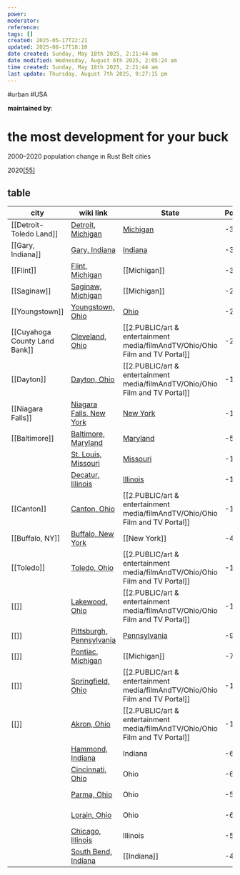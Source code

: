 ```yaml
---
power: 
moderator: 
reference: 
tags: []
created: 2025-05-17T22:21
updated: 2025-08-17T18:10
date created: Sunday, May 18th 2025, 2:21:44 am
date modified: Wednesday, August 6th 2025, 2:05:24 am
time created: Sunday, May 18th 2025, 2:21:44 am
last update: Thursday, August 7th 2025, 9:27:15 pm
---
```

#urban #USA 

**maintained by**: 


# the most development for your buck
2000–2020 population change in Rust Belt cities

2020[[55]](https://en.wikipedia.org/wiki/Rust_Belt#cite_note-USCensusEst2018-55)

## table

| city                          | wiki link                                                                                                  | State                                                                           | Population | 2020      | 2000      | Largest          |
| ----------------------------- | ---------------------------------------------------------------------------------------------------------- | ------------------------------------------------------------------------------- | ---------- | --------- | --------- | ---------------- |
| [[Detroit-Toledo Land]]       | [Detroit, Michigan](https://en.wikipedia.org/wiki/Detroit "Detroit")                                       | [Michigan](https://en.wikipedia.org/wiki/Michigan "Michigan")                   | -32.81%    | 639,111   | 951,270   | 1,849,568 (1950) |
| [[Gary, Indiana]]                 | [Gary, Indiana](https://en.wikipedia.org/wiki/Gary,_Indiana "Gary, Indiana")                               | [Indiana](https://en.wikipedia.org/wiki/Indiana "Indiana")                      | -31.97%    | 69,903    | 102,746   | 178,320 (1960)   |
| [[Flint]]                     | [Flint, Michigan](https://en.wikipedia.org/wiki/Flint,_Michigan "Flint, Michigan")                         | [[Michigan]]                                                                    | -34.97%    | 81,252    | 124,943   | 196,940 (1960)   |
| [[Saginaw]]                   | [Saginaw, Michigan](https://en.wikipedia.org/wiki/Saginaw,_Michigan "Saginaw, Michigan")                   | [[Michigan]]                                                                    | -28.47%    | 44,202    | 61,799    | 98,265 (1960)    |
| [[Youngstown]]                | [Youngstown, Ohio](https://en.wikipedia.org/wiki/Youngstown,_Ohio "Youngstown, Ohio")                      | [Ohio](https://en.wikipedia.org/wiki/Ohio "Ohio")                               | -26.77%    | 60,068    | 82,026    | 170,002 (1930)   |
| [[Cuyahoga County Land Bank]] | [Cleveland, Ohio](https://en.wikipedia.org/wiki/Cleveland "Cleveland")                                     | [[2.PUBLIC/art & entertainment media/filmAndTV/Ohio/Ohio Film and TV Portal]]                                                                        | -22.11%    | 372,624   | 478,403   | 914,808 (1950)   |
| [[Dayton]]                    | [Dayton, Ohio](https://en.wikipedia.org/wiki/Dayton,_Ohio "Dayton, Ohio")                                  | [[2.PUBLIC/art & entertainment media/filmAndTV/Ohio/Ohio Film and TV Portal]]                                                                        | -17.17%    | 137,644   | 166,179   | 262,332 (1960)   |
| [[Niagara Falls]]             | [Niagara Falls, New York](https://en.wikipedia.org/wiki/Niagara_Falls,_New_York "Niagara Falls, New York") | [New York](https://en.wikipedia.org/wiki/New_York_\(state\) "New York (state)") | -12.45%    | 48,671    | 55,593    | 102,394 (1960)   |
| [[Baltimore]]                 | [Baltimore, Maryland](https://en.wikipedia.org/wiki/Baltimore,_Maryland "Baltimore, Maryland")             | [Maryland](https://en.wikipedia.org/wiki/Maryland "Maryland")                   | -5.7%      | 585,708   | 620,961   | 949,708 (1950)   |
|                               | [St. Louis, Missouri](https://en.wikipedia.org/wiki/St._Louis "St. Louis")                                 | [Missouri](https://en.wikipedia.org/wiki/Missouri "Missouri")                   | -13.39%    | 301,578   | 348,189   | 856,796 (1950)   |
|                               | [Decatur, Illinois](https://en.wikipedia.org/wiki/Decatur,_Illinois "Decatur, Illinois")                   | [Illinois](https://en.wikipedia.org/wiki/Illinois "Illinois")                   | -13.85%    | 70,522    | 81,860    | 94,081 (1980)    |
| [[Canton]]                    | [Canton, Ohio](https://en.wikipedia.org/wiki/Canton,_Ohio "Canton, Ohio")                                  | [[2.PUBLIC/art & entertainment media/filmAndTV/Ohio/Ohio Film and TV Portal]]                                                                        | -12.29%    | 70,872    | 80,806    | 116,912 (1950)   |
| [[Buffalo, NY]]                   | [Buffalo, New York](https://en.wikipedia.org/wiki/Buffalo,_New_York "Buffalo, New York")                   | [[New York]]                                                                    | -4.89%     | 278,349   | 292,648   | 580,132 (1950)   |
| [[Toledo]]                    | [Toledo, Ohio](https://en.wikipedia.org/wiki/Toledo,_Ohio "Toledo, Ohio")                                  | [[2.PUBLIC/art & entertainment media/filmAndTV/Ohio/Ohio Film and TV Portal]]                                                                        | -13.63%    | 270,871   | 313,619   | 383,818 (1970)   |
| [[]]                          | [Lakewood, Ohio](https://en.wikipedia.org/wiki/Lakewood,_Ohio "Lakewood, Ohio")                            | [[2.PUBLIC/art & entertainment media/filmAndTV/Ohio/Ohio Film and TV Portal]]                                                                        | -10.07%    | 50,942    | 56,646    | 70,509 (1930)    |
| [[]]                          | [Pittsburgh, Pennsylvania](https://en.wikipedia.org/wiki/Pittsburgh "Pittsburgh")                          | [Pennsylvania](https://en.wikipedia.org/wiki/Pennsylvania "Pennsylvania")       | -9.44%     | 302,971   | 334,563   | 676,806 (1950)   |
| [[]]                          | [Pontiac, Michigan](https://en.wikipedia.org/wiki/Pontiac,_Michigan "Pontiac, Michigan")                   | [[Michigan]]                                                                    | -7.13%     | 61,606    | 66,337    | 85,279 (1970)    |
| [[]]                          | [Springfield, Ohio](https://en.wikipedia.org/wiki/Springfield,_Ohio "Springfield, Ohio")                   | [[2.PUBLIC/art & entertainment media/filmAndTV/Ohio/Ohio Film and TV Portal]]                                                                        | -10.25%    | 58,662    | 65,358    | 82,723 (1960)    |
| [[]]                          | [Akron, Ohio](https://en.wikipedia.org/wiki/Akron,_Ohio "Akron, Ohio")                                     | [[2.PUBLIC/art & entertainment media/filmAndTV/Ohio/Ohio Film and TV Portal]]                                                                        | -12.26%    | 190,469   | 217,074   | 290,351 (1960)   |
|                               | [Hammond, Indiana](https://en.wikipedia.org/wiki/Hammond,_Indiana "Hammond, Indiana")                      | Indiana                                                                         | -6.22%     | 77,879    | 83,048    | 111,698 (1960)   |
|                               | [Cincinnati, Ohio](https://en.wikipedia.org/wiki/Cincinnati "Cincinnati")                                  | Ohio                                                                            | -6.63%     | 309,317   | 331,285   | 503,998 (1950)   |
|                               | [Parma, Ohio](https://en.wikipedia.org/wiki/Parma,_Ohio "Parma, Ohio")                                     | Ohio                                                                            | -5.26%     | 81,146    | 85,655    | 100,216 (1970)   |
|                               | [Lorain, Ohio](https://en.wikipedia.org/wiki/Lorain,_Ohio "Lorain, Ohio")                                  | Ohio                                                                            | -6.74%     | 64,028    | 68,652    | 78,185 (1970)    |
|                               | [Chicago, Illinois](https://en.wikipedia.org/wiki/Chicago "Chicago")                                       | Illinois                                                                        | -5.17%     | 2,746,388 | 2,896,016 | 3,620,962 (1950) |
|                               | [South Bend, Indiana](https://en.wikipedia.org/wiki/South_Bend,_Indiana "South Bend, Indiana")             | [[Indiana]]                                                                     | -4.02%     | 103,453   | 107,789   | 132,445 (1960)   |
